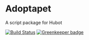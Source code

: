 # Adoptapet

A script package for Hubot

[![Build Status](https://travis-ci.org/hubot-scripts/hubot-example.png)](https://travis-ci.org/romangurovich/adoptapet) [![Greenkeeper badge](https://badges.greenkeeper.io/romangurovich/adoptapet.svg)](https://greenkeeper.io/)
